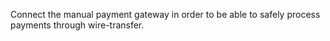 Connect the manual payment gateway in order to be able to safely process payments through wire-transfer.
